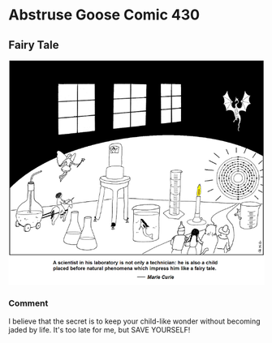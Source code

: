 # Abstruse Goose Comic 430
## Fairy Tale

![image](all_through_my_life_the_new_sights_of_Nature_made_me_rejoice_like_a_child.png)
### Comment
I believe that the secret is to keep your child-like wonder without becoming jaded by life.  It's too late for me, but SAVE YOURSELF!
